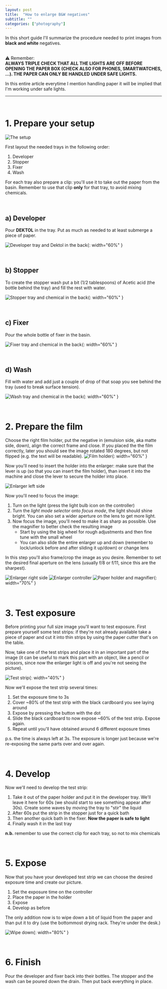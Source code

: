 ```yaml
---
layout: post
title:  "How to enlarge B&W negatives"
subtitle: ""
categories: ["photography"]
---
```



In this short guide I'll summarize the procedure needed to print images from **black and white** negatives. <br><br>

⚠️ Remember:<br>
**ALWAYS TRIPLE CHECK THAT ALL THE LIGHTS ARE OFF BEFORE OPENING THE PAPER BOX (CHECK ALSO FOR PHONES, SMARTWATCHES, ...). THE PAPER CAN ONLY BE HANDLED UNDER SAFE LIGHTS.**

In this entire article everytime I mention handling paper it will be implied that I'm working under safe lights.

___

<br>




# 1. Prepare your setup

![The setup](/assets/images/blog/setup.jpg)

First layout the needed trays in the following order:

1. Developer
2. Stopper
3. Fixer
4. Wash

For each tray also prepare a clip: you'll use it to take out the paper from the basin. Remember to use that clip **only** for that tray, to avoid mixing chemicals.

<br>

## a) Developer
Pour **DEKTOL** in the tray. Put as much as needed to at least submerge a piece of paper.

![Developer tray and Dektol in the back](/assets/images/blog/1_developer.jpg){: width="60%" }


<br>

## b) Stopper
To create the stopper wash put a bit (1/2 tablespoons) of Acetic acid (the bottle behind the tray) and fill the rest with water.

![Stopper tray and chemical in the back](/assets/images/blog/2_stopper.jpg){: width="60%" }


<br>

## c) Fixer
Pour the whole bottle of fixer in the basin.

![Fixer tray and chemical in the back](/assets/images/blog/3_fixer.jpg){: width="60%" }


<br>

## d) Wash
Fill with water and add just a couple of drop of that soap you see behind the tray (used to break surface tension).

![Wash tray and chemical in the back](/assets/images/blog/4_wash.jpg){: width="60%" }






<br>

# 2. Prepare the film

Choose the right film holder, put the negative in (emulsion side, aka matte side, down), align the correct frame and close. If you placed the the film correctly, later you should see the image rotated 180 degrees, but not flipped (e.g. the text will be readable).
![Film holder](/assets/images/blog/enlarger_holder.jpg){: width="60%" }

Now you'll need to insert the holder into the enlarger: make sure that the lever is up (so that you can insert the film holder), than insert it into the machine and close the lever to secure the holder into place. 

![Enlarger left side](/assets/images/blog/enlarger_left.jpg)

Now you'll need to focus the image:
1. Turn on the light (press the light bulb icon on the controller)
2. Turn the *light mode selector* onto *focus mode*, the light should shine bright. You can also set a wider aperture on the lens to get more light.
3. Now focus the image, you'll need to make it as sharp as possible. Use the magnifier to better check the resulting image
    - Start by using the big wheel for rough adjustments and then fine tune with the small wheel
    - You can also slide the entire enlarger up and down (remember to lock/unlock before and after sliding it up/down) or change lens

In this step you'll also frame/crop the image as you desire. Remember to set the desired final aperture on the lens (usually f/8 or f/11, since this are the sharpest).

![Enlarger right side](/assets/images/blog/enlarger_right.jpg)
![Enlarger controller](/assets/images/blog/controller.jpg)
![Paper holder and magnifier](/assets/images/blog/paper_holder.jpg){: width="70%" }







<br>

# 3. Test exposure

Before printing your full size image you'll want to test exposure. First prepare yourself some test strips: if they're not already available take a piece of paper and cut it into thin strips by using the paper cutter that's on the table.

Now, take one of the test strips and place it in an important part of the image (it can be useful to mark this part with an object, like a pencil or scissors, since now the enlarger light is off and you're not seeing the picture).

![Test strip](/assets/images/blog/test_strip.jpg){: width="40%" }


Now we'll expose the test strip several times:
1. Set the exposure time to 3s
2. Cover ~80% of the test strip with the black cardboard you see laying around
3. Expose by pressing the button with the dot
4. Slide the black cardboard to now expose ~60% of the test strip. Expose again.
5. Repeat until you'll have obtained around 6 different exposure times 

p.s. the time is always left at 3s. The exposure is longer just because we're re-exposing the same parts over and over again.






<br>

# 4. Develop

Now we'll need to develop the test strip:
1. Take it out of the paper holder and put it in the developer tray. We'll leave it here for 60s (we should start to see something appear after 30s). Create some waves by moving the tray to "stir" the liquid
2. After 60s put the strip in the stopper just for a quick bath
3. Then another quick bath in the fixer. **Now the paper is safe to light**
4. Finally wash it in the last tray

**n.b.** remember to use the correct clip for each tray, so not to mix chemicals





<br>

# 5. Expose

Now that you have your developed test strip we can choose the desired exposure time and create our picture.
1. Set the exposure time on the controller
2. Place the paper in the holder
3. Expose
4. Develop as before

The only addition now is to wipe down a bit of liquid from the paper and than put it to dry (use the bottommost drying rack. They're under the desk.)


![Wipe down](/assets/images/blog/wipe_down.jpg){: width="80%" }






<br>

# 6. Finish

Pour the developer and fixer back into their bottles. The stopper and the wash can be poured down the drain.
Then put back everything in place.
